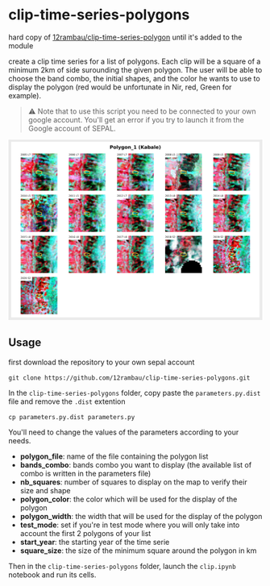 # clip-time-series-polygons

hard copy of [12rambau/clip-time-series-polygon](https://github.com/12rambau/clip-time-series-polygons) until it's added to the module

create a clip time series for a list of polygons.
Each clip will be a square of a minimum 2km of side surounding the given polygon.
The user will be able to choose the band combo, the initial shapes, and the color he wants to use to display the polygon (red would be unfortunate in Nir, red, Green for example).

> :warning: Note that to use this script you need to be connected to your own google account. You'll get an error if you try to launch it from the Google account of SEPAL.

![clip](./img/clip_nir_red_green.png)


## Usage

first download the repository to your own sepal account 

```
git clone https://github.com/12rambau/clip-time-series-polygons.git
```

In the `clip-time-series-polygons` folder, copy paste the `parameters.py.dist` file and remove the `.dist` extention 

```
cp parameters.py.dist parameters.py
```

You'll need to change the values of the parameters according to your needs. 
- **polygon_file**: name of the file containing the polygon list
- **bands_combo**: bands combo you want to display (the available list of combo is written in the parameters file)
- **nb_squares**: number of squares to display on the map to verify their size and shape
- **polygon_color**: the color which will be used for the display of the polygon
- **polygon_width**: the width that will be used for the display of the polygon
- **test_mode**: set if you're in test mode where you will only take into account the first 2 polygons of your list
- **start_year**: the starting year of the time serie
- **square_size**: the size of the minimum square around the polygon in km

Then in the `clip-time-series-polygons` folder, launch the `clip.ipynb` notebook and run its cells. 
